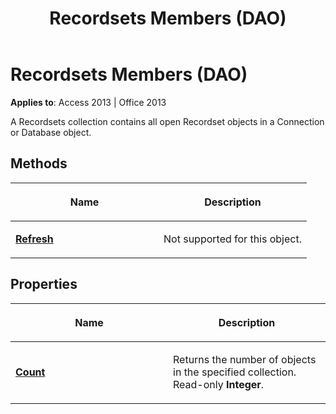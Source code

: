 ﻿---
title: Recordsets Members (DAO)
TOCTitle: Recordsets Members
ms:assetid: 8df1994c-8142-d587-5b13-0fa7b14497e4
ms:mtpsurl: https://msdn.microsoft.com/library/Ff197366(v=office.15)
ms:contentKeyID: 48546271
ms.date: 09/18/2015
mtps_version: v=office.15
---

# Recordsets Members (DAO)


**Applies to**: Access 2013 | Office 2013

A Recordsets collection contains all open Recordset objects in a Connection or Database object.

## Methods

<table>
<colgroup>
<col style="width: 50%" />
<col style="width: 50%" />
</colgroup>
<thead>
<tr class="header">
<th><p>Name</p></th>
<th><p>Description</p></th>
</tr>
</thead>
<tbody>
<tr class="odd">
<td><p><strong><a href="recordsets-refresh-method-dao.md">Refresh</a></strong></p></td>
<td><p>Not supported for this object.</p></td>
</tr>
</tbody>
</table>


## Properties

<table>
<colgroup>
<col style="width: 50%" />
<col style="width: 50%" />
</colgroup>
<thead>
<tr class="header">
<th><p>Name</p></th>
<th><p>Description</p></th>
</tr>
</thead>
<tbody>
<tr class="odd">
<td><p><strong><a href="recordsets-count-property-dao.md">Count</a></strong></p></td>
<td><p>Returns the number of objects in the specified collection. Read-only <strong>Integer</strong>.</p></td>
</tr>
</tbody>
</table>

